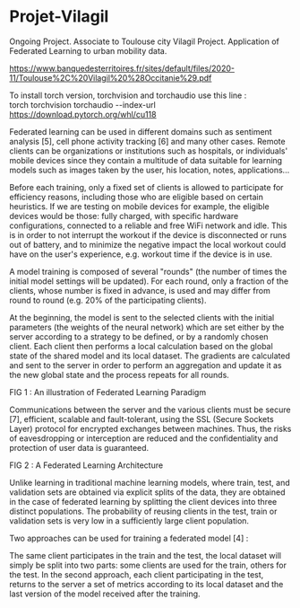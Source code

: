 # Projet-Vilagil
Ongoing Project. 
Associate to Toulouse city Vilagil Project. 
Application of Federated Learning to urban mobility data. 

https://www.banquedesterritoires.fr/sites/default/files/2020-11/Toulouse%2C%20Vilagil%20%28Occitanie%29.pdf

To install torch version, torchvision and torchaudio use this line :   
torch torchvision torchaudio --index-url https://download.pytorch.org/whl/cu118

Federated learning can be used in different domains such as sentiment analysis [5], cell phone activity tracking [6] and many other cases. Remote clients can be organizations or institutions such as hospitals, or individuals' mobile devices since they contain a multitude of data suitable for learning models such as images taken by the user, his location, notes, applications...

Before each training, only a fixed set of clients is allowed to participate for efficiency reasons, including those who are eligible based on certain heuristics. If we are testing on mobile devices for example, the eligible devices would be those: fully charged, with specific hardware configurations, connected to a reliable and free WiFi network and idle. This is in order to not interrupt the workout if the device is disconnected or runs out of battery, and to minimize the negative impact the local workout could have on the user's experience, e.g. workout time if the device is in use.

A model training is composed of several "rounds" (the number of times the initial model settings will be updated). For each round, only a fraction of the clients, whose number is fixed in advance, is used and may differ from round to round (e.g. 20% of the participating clients). 

At the beginning, the model is sent to the selected clients with the initial parameters (the weights of the neural network) which are set either by the server according to a strategy to be defined, or by a randomly chosen client.
Each client then performs a local calculation based on the global state of the shared model and its local dataset. The gradients are calculated and sent to the server in order to perform an aggregation and update it as the new global state and the process repeats for all rounds.




FIG 1 : An illustration of Federated Learning Paradigm

Communications between the server and the various clients must be secure [7], efficient, scalable and fault-tolerant, using the SSL (Secure Sockets Layer) protocol for encrypted exchanges between machines. Thus, the risks of eavesdropping or interception are reduced and the confidentiality and protection of user data is guaranteed.


FIG 2 : A Federated Learning Architecture

Unlike learning in traditional machine learning models, where train, test, and validation sets are obtained via explicit splits of the data, they are obtained in the case of federated learning by splitting the client devices into three distinct populations. The probability of reusing clients in the test, train or validation sets is very low in a sufficiently large client population.

Two approaches can be used for training a federated model [4] :

The same client participates in the train and the test, the local dataset will simply be split into two parts: some clients are used for the train, others for the test.
In the second approach, each client participating in the test, returns to the server a set of metrics according to its local dataset and the last version of the model received after the training.

